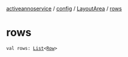 [activeannoservice](../../index.md) / [config](../index.md) / [LayoutArea](index.md) / [rows](./rows.md)

# rows

`val rows: `[`List`](https://kotlinlang.org/api/latest/jvm/stdlib/kotlin.collections/-list/index.html)`<`[`Row`](../-row/index.md)`>`